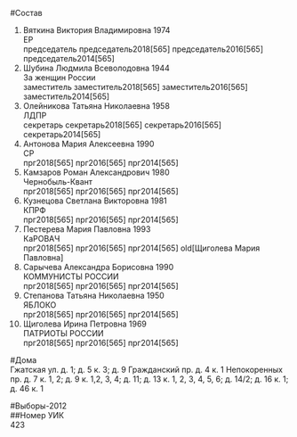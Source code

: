 #Состав  
1. Вяткина Виктория Владимировна 1974  
    ЕР  
    председатель председатель2018[565] председатель2016[565] председатель2014[565]  
2. Шубина Людмила Всеволодовна 1944  
    За женщин России  
    заместитель заместитель2018[565] заместитель2016[565] заместитель2014[565]  
3. Олейникова Татьяна Николаевна 1958  
    ЛДПР  
    секретарь секретарь2018[565] секретарь2016[565] секретарь2014[565]  
4. Антонова Мария Алексеевна 1990  
    СР  
    прг2018[565] прг2016[565] прг2014[565]  
5. Камзаров Роман Александрович 1980  
    Чернобыль-Квант  
    прг2018[565] прг2016[565] прг2014[565]  
6. Кузнецова Светлана Викторовна 1981  
    КПРФ  
    прг2018[565] прг2016[565] прг2014[565]  
7. Пестерева Мария Павловна 1993  
    КаРОВАЧ  
    прг2018[565] прг2016[565] прг2014[565] old[Щиголева Мария Павловна]  
8. Сарычева Александра Борисовна 1990  
    КОММУНИСТЫ РОССИИ  
    прг2018[565] прг2016[565] прг2014[565]  
9. Степанова Татьяна Николаевна 1950  
    ЯБЛОКО  
    прг2018[565] прг2016[565] прг2014[565]  
10. Щиголева Ирина Петровна 1969  
    ПАТРИОТЫ РОССИИ  
    прг2018[565] прг2016[565] прг2014[565]  
  
#Дома  
Гжатская ул. д. 1; д. 5 к. 3; д. 9 Гражданский пр. д. 4 к. 1 Непокоренных пр. д. 7 к. 1, 2; д. 9 к. 1,2, 3, 4; д. 11; д. 13 к. 1, 2, 3, 4, 5, 6; д. 14/2; д. 16 к. 1; д. 46 к. 1  
  
#Выборы-2012  
##Номер УИК  
423  
